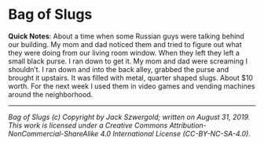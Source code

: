 # Bag of Slugs

**Quick Notes**: About a time when some Russian guys were talking behind our building. My mom and dad noticed them and tried to figure out what they were doing from our living room window. When they left they left a small black purse. I ran down to get it. My mom and dad were screaming I shouldn’t. I ran down and into the back alley, grabbed the purse and brought it upstairs. It was filled with metal, quarter shaped slugs. About $10 worth. For the next week I used them in video games and vending machines around the neighborhood.

***

*Bag of Slugs (c) Copyright by Jack Szwergold; written on August 31, 2019. This work is licensed under a Creative Commons Attribution-NonCommercial-ShareAlike 4.0 International License (CC-BY-NC-SA-4.0).*